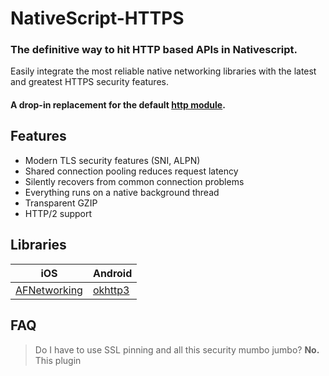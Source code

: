 # NativeScript-HTTPS
### The definitive way to hit HTTP based APIs in Nativescript.
Easily integrate the most reliable native networking libraries with the latest and greatest HTTPS security features.
#### A drop-in replacement for the default [http module](https://docs.nativescript.org/cookbook/http#get-response-status-code).

## Features
- Modern TLS security features (SNI, ALPN)
- Shared connection pooling reduces request latency
- Silently recovers from common connection problems
- Everything runs on a native background thread
- Transparent GZIP
- HTTP/2 support

## Libraries
iOS |  Android
-------- | ---------
[AFNetworking](https://github.com/AFNetworking/AFNetworking) | [okhttp3](https://github.com/square/okhttp)

## FAQ
> Do I have to use SSL pinning and all this security mumbo jumbo?
**No.** This plugin

